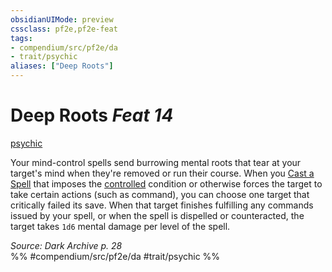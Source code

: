 ```yaml
---
obsidianUIMode: preview
cssclass: pf2e,pf2e-feat
tags:
- compendium/src/pf2e/da
- trait/psychic
aliases: ["Deep Roots"]
---
```

# Deep Roots  *Feat 14*  
[psychic](rules/traits/psychic-da.md "Psychic Class Trait")  


Your mind-control spells send burrowing mental roots that tear at your target's mind when they're removed or run their course. When you [Cast a Spell](rules/actions/cast-a-spell.md) that imposes the [controlled](rules/conditions.md#Controlled) condition or otherwise forces the target to take certain actions (such as command), you can choose one target that critically failed its save. When that target finishes fulfilling any commands issued by your spell, or when the spell is dispelled or counteracted, the target takes `1d6` mental damage per level of the spell.

*Source: Dark Archive p. 28*  
%% #compendium/src/pf2e/da #trait/psychic %%